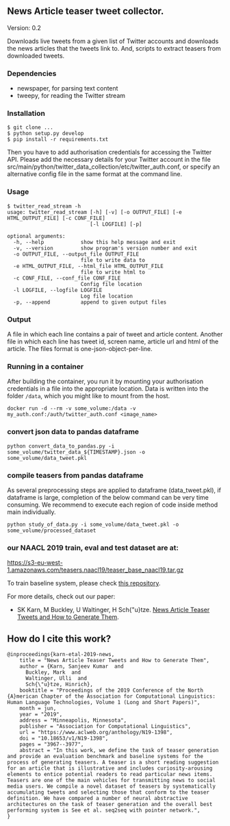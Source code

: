 ## News Article teaser tweet collector.

Version: 0.2

Downloads live tweets from a given list of Twitter accounts and downloads the news articles that the tweets link to. And, scripts to extract teasers from downloaded tweets.

### Dependencies

* newspaper, for parsing text content
* tweepy, for reading the Twitter stream


### Installation

    $ git clone ...
    $ python setup.py develop
    $ pip install -r requirements.txt

Then you have to add authorisation credentials for accessing the Twitter API. Please add the necessary details for your Twitter account in the file src/main/python/twitter_data_collection/etc/twitter_auth.conf, or specify an alternative config file in the same format at the command line.

### Usage

	$ twitter_read_stream -h
	usage: twitter_read_stream [-h] [-v] [-o OUTPUT_FILE] [-e HTML_OUTPUT_FILE] [-c CONF_FILE]
	                           [-l LOGFILE] [-p]
	
	optional arguments:
	  -h, --help            show this help message and exit
	  -v, --version         show program's version number and exit
	  -o OUTPUT_FILE, --output_file OUTPUT_FILE
	                        file to write data to
	  -e HTML_OUTPUT_FILE, --html_file HTML_OUTPUT_FILE
      						file to write html to
      -c CONF_FILE, --conf_file CONF_FILE
	                        Config file location
	  -l LOGFILE, --logfile LOGFILE
	                        Log file location
	  -p, --append          append to given output files


### Output

A file in which each line contains a pair of tweet and article content. Another file in which each line has tweet id, screen name, article url and html of the article. The files format is one-json-object-per-line.

### Running in a container

After building the container, you run it by mounting your authorisation credentials in a file into the appropriate location. Data is written into the folder `/data`, which you might like to mount from the host.

```
docker run -d --rm -v some_volume:/data -v my_auth.conf:/auth/twitter_auth.conf <image_name>
```

### convert json data to pandas dataframe
```
python convert_data_to_pandas.py -i some_volume/twitter_data_${TIMESTAMP}.json -o some_volume/data_tweet.pkl
```
### compile teasers from pandas dataframe
As several preprocessing steps are applied to dataframe (data_tweet.pkl), if dataframe is large, completion of the below command can be very time consuming.
We recommend to execute each region of code inside method main individually.
```
python study_of_data.py -i some_volume/data_tweet.pkl -o some_volume/processed_dataset
```
### our NAACL 2019 train, eval and test dataset are at:
https://s3-eu-west-1.amazonaws.com/teasers.naacl19/teaser_base_naacl19.tar.gz

To train baseline system, please check [this repository](https://github.com/sanjeevkrn/teaser_generate).

For more details, check out our paper:
- SK Karn, M Buckley, U Waltinger, H Sch{\"u}tze. [News Article Teaser Tweets and How to Generate Them](https://www.aclweb.org/anthology/N19-1398.pdf).

## How do I cite this work?
```
@inproceedings{karn-etal-2019-news,
    title = "News Article Teaser Tweets and How to Generate Them",
    author = {Karn, Sanjeev Kumar  and
      Buckley, Mark  and
      Waltinger, Ulli  and
      Sch{\"u}tze, Hinrich},
    booktitle = "Proceedings of the 2019 Conference of the North {A}merican Chapter of the Association for Computational Linguistics: Human Language Technologies, Volume 1 (Long and Short Papers)",
    month = jun,
    year = "2019",
    address = "Minneapolis, Minnesota",
    publisher = "Association for Computational Linguistics",
    url = "https://www.aclweb.org/anthology/N19-1398",
    doi = "10.18653/v1/N19-1398",
    pages = "3967--3977",
    abstract = "In this work, we define the task of teaser generation and provide an evaluation benchmark and baseline systems for the process of generating teasers. A teaser is a short reading suggestion for an article that is illustrative and includes curiosity-arousing elements to entice potential readers to read particular news items. Teasers are one of the main vehicles for transmitting news to social media users. We compile a novel dataset of teasers by systematically accumulating tweets and selecting those that conform to the teaser definition. We have compared a number of neural abstractive architectures on the task of teaser generation and the overall best performing system is See et al. seq2seq with pointer network.",
}
```
